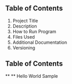 ## Table of Contents 
1. Project Title 
2. Description
3. How to Run Program
4. Files Used
5. Additional Documentation
6. Versioning
## Table of Contents
** ** Hello World Sample
